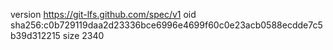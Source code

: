 version https://git-lfs.github.com/spec/v1
oid sha256:c0b729119daa2d23336bce6996e4699f60c0e23acb0588ecdde7c5b39d312215
size 2340
